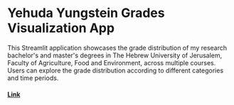 # Yehuda Yungstein Grades Visualization App

This Streamlit application showcases the grade distribution of my research bachelor's and master's degrees in The Hebrew University of Jerusalem, Faculty of Agriculture, Food and Environment, across multiple courses. Users can explore the grade distribution according to different categories and time periods.

 #### [Link]("https://yehuda-yu-grades.streamlit.app/")
